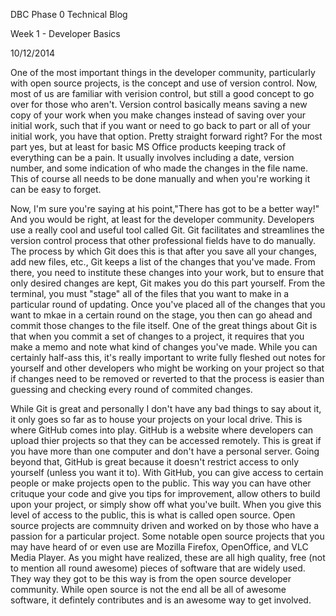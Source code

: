 DBC Phase 0 Technical Blog

Week 1 - Developer Basics

10/12/2014

One of the most important things in the developer community, particularly with open source projects, is the concept and use of version control. Now, most of us are familiar with verision control, but still a good concept to go over for those who aren't. Version control basically means saving a new copy of your work when you make changes instead of saving over your initial work, such that if you want or need to go back to part or all of your initial work, you have that option. Pretty straight forward right? For the most part yes, but at least for basic MS Office products keeping track of everything can be a pain. It usually involves including a date, version number, and some indication of who made the changes in the file name. This of course all needs to be done manually and when you're working it can be easy to forget.

Now, I'm sure you're saying at his point,"There has got to be a better way!" And you would be right, at least for the developer community. Developers use a really cool and useful tool called Git. Git facilitates and streamlines the version control process that other professional fields have to do manually. The process by which Git does this is that after you save all your changes, add new files, etc., Git keeps a list of the changes that you've made. From there, you need to institute these changes into your work, but to ensure that only desired changes are kept, Git makes you do this part yourself. From the terminal, you must "stage" all of the files that you want to make in a particular round of updating. Once you've placed all of the changes that you want to mkae in a certain round on the stage, you then can go ahead and commit those changes to the file itself. One of the great things about Git is that when you commit a set of changes to a project, it requires that you make a memo and note what kind of changes you've made. While you can certainly half-ass this, it's really important to write fully fleshed out notes for yourself and other developers who might be working on your project so that if changes need to be removed or reverted to that the process is easier than guessing and checking every round of commited changes. 

While Git is great and personally I don't have any bad things to say about it, it only goes so far as to house your projects on your local drive. This is where GitHub comes into play. GitHub is a website where developers can upload thier projects so that they can be accessed remotely. This is great if you have more than one computer and don't have a personal server. Going beyond that, GitHub is great because it doesn't restrict access to only yourself (unless you want it to). With GitHub, you can give access to certain people or make projects open to the public. This way you can have other crituque your code and give you tips for improvement, allow others to build upon your project, or simply show off what you've built. When you give this level of access to the public, this is what is called open source. Open source projects are commnuity driven and worked on by those who have a passion for a particular project. Some notable open source projects that you may have heard of or even use are Mozilla Firefox, OpenOffice, and VLC Media Player. As you might have realized, these are all high quality, free (not to mention all round awesome) pieces of software that are widely used. They way they got to be this way is from the open source developer community. While open source is not the end all be all of awesome software, it defintely contributes and is an awesome way to get involved.